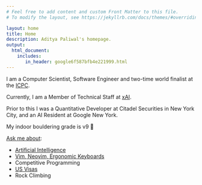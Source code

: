 ```yaml
---
# Feel free to add content and custom Front Matter to this file.
# To modify the layout, see https://jekyllrb.com/docs/themes/#overriding-theme-defaults

layout: home
title: Home
description: Aditya Paliwal's homepage.
output: 
  html_document:
    includes:
       in_header: google6f587bfb4e221999.html
---
```


I am a Computer Scientist, Software Engineer and two-time world finalist at the
 [ICPC](https://icpc.global/).

Currently, I am a Member of Technical Staff at [xAI](https://x.ai/career/).

Prior to this I was a Quantitative Developer at Citadel Securities in New York City, and an AI Resident at Google New York.

My indoor bouldering grade is v9 🧗

[Ask me about](/contact): 

- [Artificial Intelligence](/publications)
- [Vim, Neovim, Ergonomic Keyboards](/tools)
- Competitive Programming
- [US Visas](/visa)
- Rock Climbing
